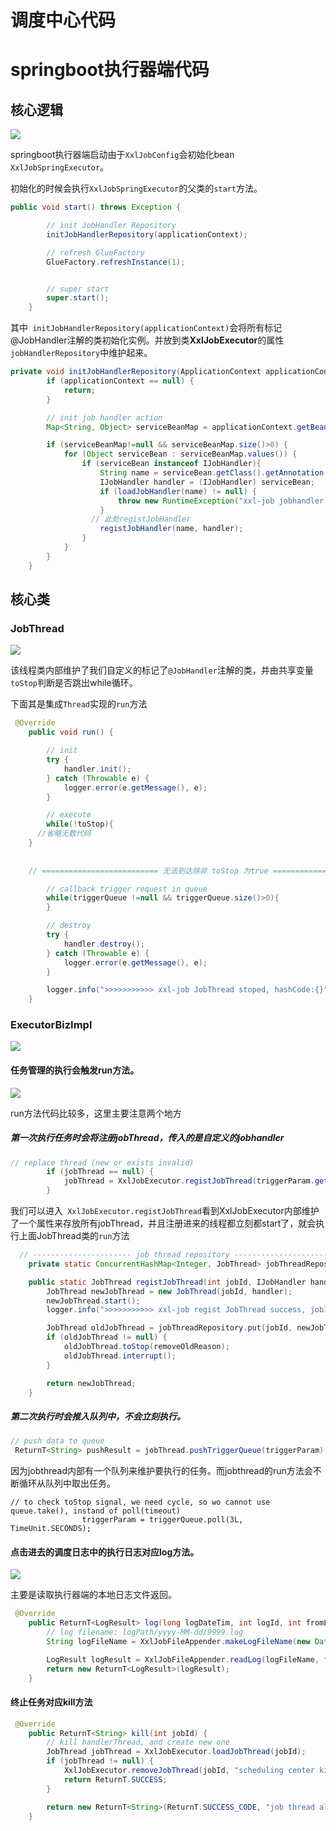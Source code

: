 # 调度中心代码



# springboot执行器端代码

## 核心逻辑

![](https://raw.githubusercontent.com/peter1040080742/picbed/master/20190428142908.png)

springboot执行器端启动由于`XxlJobConfig`会初始化bean `XxlJobSpringExecutor`。

初始化的时候会执行`XxlJobSpringExecutor`的父类的`start`方法。

```java
public void start() throws Exception {

        // init JobHandler Repository
        initJobHandlerRepository(applicationContext);

        // refresh GlueFactory
        GlueFactory.refreshInstance(1);


        // super start
        super.start();
    }
```

其中` initJobHandlerRepository(applicationContext)`会将所有标记@JobHandler注解的类初始化实例。并放到类**XxlJobExecutor**的属性`jobHandlerRepository`中维护起来。

```java
private void initJobHandlerRepository(ApplicationContext applicationContext){
        if (applicationContext == null) {
            return;
        }

        // init job handler action
        Map<String, Object> serviceBeanMap = applicationContext.getBeansWithAnnotation(JobHandler.class);

        if (serviceBeanMap!=null && serviceBeanMap.size()>0) {
            for (Object serviceBean : serviceBeanMap.values()) {
                if (serviceBean instanceof IJobHandler){
                    String name = serviceBean.getClass().getAnnotation(JobHandler.class).value();
                    IJobHandler handler = (IJobHandler) serviceBean;
                    if (loadJobHandler(name) != null) {
                        throw new RuntimeException("xxl-job jobhandler naming conflicts.");
                    }
                  // 此处registJobHandler
                    registJobHandler(name, handler);
                }
            }
        }
    }
```



## 核心类

### JobThread

![](https://raw.githubusercontent.com/peter1040080742/picbed/master/20190428173508.png)

该线程类内部维护了我们自定义的标记了`@JobHandler`注解的类，并由共享变量`toStop`判断是否跳出while循环。

下面其是集成`Thread`实现的`run`方法

```java
 @Override
	public void run() {

    	// init
    	try {
			handler.init();
		} catch (Throwable e) {
    		logger.error(e.getMessage(), e);
		}

		// execute
		while(!toStop){
      //省略无数代码
    }
    
    
    // ========================== 无法到达除非 toStop 为true ===================

		// callback trigger request in queue
		while(triggerQueue !=null && triggerQueue.size()>0){
		}

		// destroy
		try {
			handler.destroy();
		} catch (Throwable e) {
			logger.error(e.getMessage(), e);
		}

		logger.info(">>>>>>>>>>> xxl-job JobThread stoped, hashCode:{}", Thread.currentThread());
	}
```





### ExecutorBizImpl

![](https://raw.githubusercontent.com/peter1040080742/picbed/master/20190428173846.png)

#### 任务管理的执行会触发run方法。

![](https://raw.githubusercontent.com/peter1040080742/picbed/master/20190428174754.png)

run方法代码比较多，这里主要注意两个地方

##### 第一次执行任务时会将注册jobThread，传入的是自定义的jobhandler

```java
// replace thread (new or exists invalid)
        if (jobThread == null) {
            jobThread = XxlJobExecutor.registJobThread(triggerParam.getJobId(), jobHandler, removeOldReason);
        }
```

我们可以进入` XxlJobExecutor.registJobThread`看到XxlJobExecutor内部维护了一个属性来存放所有jobThread，并且注册进来的线程都立刻都start了，就会执行上面JobThread类的`run`方法

```java
  // ---------------------- job thread repository ----------------------
    private static ConcurrentHashMap<Integer, JobThread> jobThreadRepository = new ConcurrentHashMap<Integer, JobThread>();

    public static JobThread registJobThread(int jobId, IJobHandler handler, String removeOldReason){
        JobThread newJobThread = new JobThread(jobId, handler);
        newJobThread.start();
        logger.info(">>>>>>>>>>> xxl-job regist JobThread success, jobId:{}, handler:{}", new Object[]{jobId, handler});

        JobThread oldJobThread = jobThreadRepository.put(jobId, newJobThread);	// putIfAbsent | oh my god, map's put method return the old value!!!
        if (oldJobThread != null) {
            oldJobThread.toStop(removeOldReason);
            oldJobThread.interrupt();
        }

        return newJobThread;
    }
```

##### 第二次执行时会推入队列中，不会立刻执行。

```java
// push data to queue
 ReturnT<String> pushResult = jobThread.pushTriggerQueue(triggerParam);
```

因为jobthread内部有一个队列来维护要执行的任务。而jobthread的run方法会不断循环从队列中取出任务。

```
// to check toStop signal, we need cycle, so wo cannot use queue.take(), instand of poll(timeout)
				triggerParam = triggerQueue.poll(3L, TimeUnit.SECONDS);
```



#### 点击进去的调度日志中的执行日志对应log方法。

![](https://raw.githubusercontent.com/peter1040080742/picbed/master/20190429142820.png)

主要是读取执行器端的本地日志文件返回。

```java
 @Override
    public ReturnT<LogResult> log(long logDateTim, int logId, int fromLineNum) {
        // log filename: logPath/yyyy-MM-dd/9999.log
        String logFileName = XxlJobFileAppender.makeLogFileName(new Date(logDateTim), logId);

        LogResult logResult = XxlJobFileAppender.readLog(logFileName, fromLineNum);
        return new ReturnT<LogResult>(logResult);
    }
```

#### 终止任务对应kill方法

```java
 @Override
    public ReturnT<String> kill(int jobId) {
        // kill handlerThread, and create new one
        JobThread jobThread = XxlJobExecutor.loadJobThread(jobId);
        if (jobThread != null) {
            XxlJobExecutor.removeJobThread(jobId, "scheduling center kill job.");
            return ReturnT.SUCCESS;
        }

        return new ReturnT<String>(ReturnT.SUCCESS_CODE, "job thread aleady killed.");
    }
```


